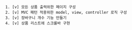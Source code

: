 ###
    1. [v] 모든 상품 출력위한 페이지 구성
    2. [v] MVC 패턴 적용위한 model, view, controller 로직 구성
    3. [v] 장바구니 개수 기능 만들기 
    4. [v] 상품 리스트에 스크롤바 구현